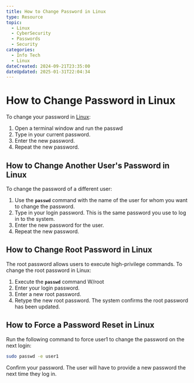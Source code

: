 ```yaml
---
title: How to Change Password in Linux
type: Resource
topic:
  - Linux
  - CyberSecurity
  - Passwords
  - Security
categories:
  - Info Tech
  - Linux
dateCreated: 2024-09-21T23:35:00
dateUpdated: 2025-01-31T22:04:34
---
```


# How to Change Password in Linux
To change your password in [Linux](https://phoenixnap.com/kb/what-is-linux):

1. Open a terminal window and run the passwd
2. Type in your current password.
3. Enter the new password.
4. Repeat the new password.

## How to Change Another User's Password in Linux

To change the password of a different user:

1. Use the **`passwd`** command with the name of the user for whom you want to change the password.
2. Type in your login password. This is the same password you use to log in to the system.
3. Enter the new password for the user.
4. Repeat the new password.

## How to Change Root Password in Linux

The root password allows users to execute high-privilege commands. To change the root password in Linux:

1. Execute the **`passwd`** command W/root
2. Enter your login password.
3. Enter a new root password.
4. Retype the new root password.
The system confirms the root password has been updated.

## How to Force a Password Reset in Linux
Run the following command to force user1 to change the password on the next login:

```bash
sudo passwd -e user1
```

Confirm your password. The user will have to provide a new password the next time they log in.

